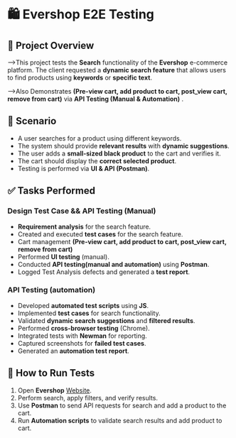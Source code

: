 # 🛍️ Evershop E2E Testing  

## 📌 Project Overview  
-->This project tests the **Search** functionality of the **Evershop** e-commerce platform. The client requested a **dynamic search feature** that allows users to find products using **keywords** or **specific text**.  

-->Also Demonstrates **(Pre-view cart, add product to cart, post_view cart, remove from cart)** via **API Testing (Manual & Automation)** .

## 🔎 Scenario  
- A user searches for a product using different keywords.  
- The system should provide **relevant results** with **dynamic suggestions**.  
- The user adds a **small-sized black product** to the cart and verifies it.  
- The cart should display the **correct selected product**.  
- Testing is performed via **UI & API (Postman)**.

## ✅ Tasks Performed  
### **Design Test Case && API Testing (Manual)**  
- **Requirement analysis** for the search feature.  
- Created and executed **test cases** for the search feature.
- Cart management **(Pre-view cart, add product to cart, post_view cart, remove from cart)** 
- Performed **UI testing** (manual).  
- Conducted **API testing(manual and automation)** using **Postman**.  
- Logged Test Analysis defects and generated a **test report**.  

### **API Testing (automation)**  
- Developed **automated test scripts** using **JS**.  
- Implemented **test cases** for search functionality.  
- Validated **dynamic search suggestions** and **filtered results**.  
- Performed **cross-browser testing** (Chrome).  
- Integrated tests with **Newman** for reporting.  
- Captured screenshots for **failed test cases**.  
- Generated an **automation test report**.  

## 🚀 How to Run Tests  
1. Open **Evershop** [Website](https://demo.evershop.io/).  
2. Perform search, apply filters, and verify results.  
3. Use **Postman** to send API requests for search and add a product to the cart.  
4. Run **Automation scripts** to validate search results and add product to cart.  
 
